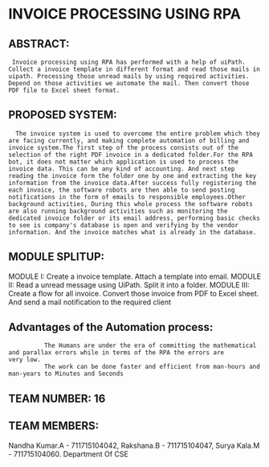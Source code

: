  # INVOICE PROCESSING USING RPA

## ABSTRACT: 
     Invoice processing using RPA has performed with a help of uiPath. Collect a invoice template in different format and read those mails in uipath. Processing those unread mails by using required activities. Depend on those activities we automate the mail. Then convert those PDF file to Excel sheet format.


## PROPOSED SYSTEM: 
      The invoice system is used to overcome the entire problem which they are facing currently, and making complete automation of billing and invoice system.The first step of the process consists out of the selection of the right PDF invoice in a dedicated folder.For the RPA bot, it does not matter which application is used to process the invoice data. This can be any kind of accounting. And next step reading the invoice form the folder one by one and extracting the key information from the invoice data.After success fully registering the each invoice, the software robots are then able to send posting notifications in the form of emails to responsible employees.Other background activities, During this whole process the software robots are also running background activities such as monitoring the dedicated invoice folder or its email address, performing basic checks to see is company's database is open and verifying by the vendor information. And the invoice matches what is already in the database.


## MODULE SPLITUP:
MODULE I: Create a invoice template. Attach a template into email.
MODULE II: Read a unread message using UiPath. Split it into a folder.
MODULE III: Create a flow for all invoice. Convert those invoice from PDF to Excel sheet. And send a mail notification to the required client
 
 
## Advantages of the Automation process:
              The Humans are under the era of committing the mathematical and parallax errors while in terms of the RPA the errors are                   very low.          
              The work can be done faster and efficient from man-hours and man-years to Minutes and Seconds


## TEAM NUMBER: 16


## TEAM MEMBERS: 
Nandha Kumar.A - 711715104042, 
Rakshana.B - 711715104047,
Surya Kala.M - 711715104060. 
Department Of CSE

